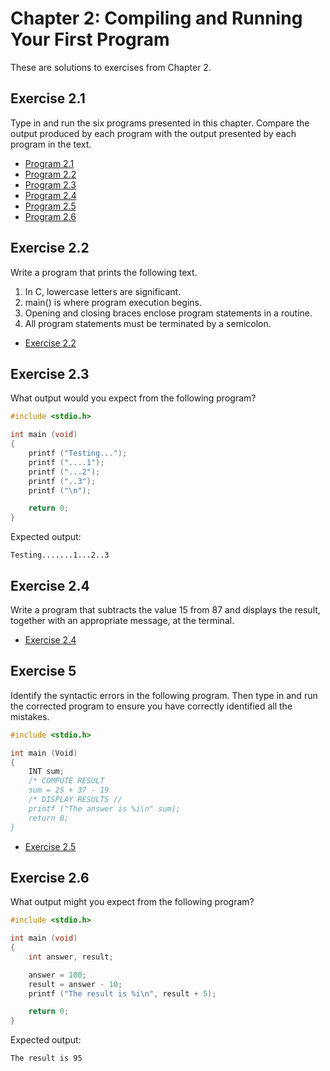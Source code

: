 # Chapter 2: Compiling and Running Your First Program

These are solutions to exercises from Chapter 2.

## Exercise 2.1

Type in and run the six programs presented in this chapter. Compare the output produced by each program with the output presented by each program in the text.

* [Program 2.1](exercise-01/prog2-1.c)
* [Program 2.2](exercise-01/prog2-2.c)
* [Program 2.3](exercise-01/prog2-3.c)
* [Program 2.4](exercise-01/prog2-4.c)
* [Program 2.5](exercise-01/prog2-5.c)
* [Program 2.6](exercise-01/prog2-6.c)

## Exercise 2.2

Write a program that prints the following text.  
  1. In C, lowercase letters are significant.  
  2. main() is where program execution begins.  
  3. Opening and closing braces enclose program statements in a routine.  
  4. All program statements must be terminated by a semicolon.

* [Exercise 2.2](exercise-02/exercise-02.c)

## Exercise 2.3

What output would you expect from the following program?

```c
#include <stdio.h>

int main (void)
{
    printf ("Testing...");
    printf ("....1");
    printf ("...2");
    printf ("..3");
    printf ("\n");

    return 0;
}
```

Expected output:

`Testing.......1...2..3`

## Exercise 2.4

Write a program that subtracts the value 15 from 87 and displays the result, together with an appropriate message, at the terminal.

* [Exercise 2.4](exercise-04/exercise-04.c)

## Exercise 5

Identify the syntactic errors in the following program. Then type in and run the corrected program to ensure you have correctly identified all the mistakes.

```c
#include <stdio.h>

int main (Void)
{
    INT sum;
    /* COMPUTE RESULT
    sum = 25 + 37 - 19
    /* DISPLAY RESULTS //
    printf ("The answer is %i\n" sum);
    return 0;
}
```

* [Exercise 2.5](exercise-05/exercise-05.c)

## Exercise 2.6

What output might you expect from the following program?

```c
#include <stdio.h>

int main (void)
{
    int answer, result;

    answer = 100;
    result = answer - 10;
    printf ("The result is %i\n", result + 5);

    return 0;
}
```

Expected output:

`The result is 95`
